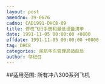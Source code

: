 ```yaml
---
layout: post
amendno: 39-0676
cadno: CAD1991-DHC8-09
title: 修改飞行手册和最低设备清单
date: 1991-11-05 00:00:00 +0800
effdate: 1991-11-05 00:00:00 +0800
tag: DHC8
categories: 民航华东管理局适航处
author: 邬纪召
---
```


##适用范围:
所有冲八300系列飞机


